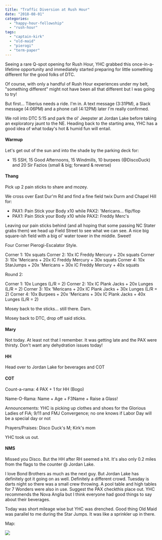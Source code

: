```yaml
---
title: "Traffic Diversion at Rush Hour"
date: "2018-08-01"
categories: 
  - "happy-hour-fellowship"
  - "rush-hour"
tags: 
  - "captain-kirk"
  - "old-maid"
  - "pierogi"
  - "term-paper"
---
```


Seeing a rare Q-spot opening for Rush Hour, YHC grabbed this once-in-a-lifetime opportunity and immediately started preparing for little something different for the good folks of DTC.

Of course, with only a handful of Rush Hour experiences under my belt, "something different" might not have been all that different but I was going to try!

But first... Tiberius needs a ride. I'm in. A text message (3:31PM), a Slack message (4:06PM) and a phone call (4:12PM) later I'm really confirmed.

We roll into DTC 5:15 and park the ol' Jeepster at Jordan Lake before taking an exploratory jaunt to the NE. Heading back to the starting area, YHC has a good idea of what today's hot & humid fun will entail.

#### Warmup

Let's get out of the sun and into the shade by the parking deck for:

- 15 SSH, 15 Good Afternoons, 15 Windmills, 10 burpees (@DiscoDuck) and 20 Sir Fazios (small & big; forward & reverse)

#### Thang

Pick up 2 pain sticks to share and mozey.

We cross over East Dur'm Rd and find a fine field twix Durm and Chapel Hill for:

- PAX1: Pain Stick your Body x10 while PAX2: 'Mericans... flip/flop
- PAX1: Pain Stick your Body x10 while PAX2: Freddy Merc's

Leaving our pain sticks behind (and all hoping that some passing NC Stater grabs them) we head up Field Street to see what we can see. A nice big square-ish field with a big ol' water tower in the middle. Sweet!

Four Corner Pierogi-Escalator Style.

Corner 1: 10x squats Corner 2: 10x IC Freddy Mercury + 20x squats Corner 3: 10x 'Mericans + 20x IC Freddy Mercury + 30x squats Corner 4: 10x StarJumps + 20x 'Mericans + 30x IC Freddy Mercury + 40x squats

Round 2:

Corner 1: 10x Lunges (L/R = 2) Corner 2: 10x IC Plank Jacks + 20x Lunges (L/R = 2) Corner 3: 10x 'Mericans + 20x IC Plank Jacks + 30x Lunges (L/R = 2) Corner 4: 10x Burpees + 20x 'Mericans + 30x IC Plank Jacks + 40x Lunges (L/R = 2)

Mosey back to the sticks... still there. Darn.

Mosey back to DTC, drop off said sticks.

#### Mary

Not today. At least not that I remember. It was getting late and the PAX were thirsty. Don't want any dehydration issues today!

#### HH

Head over to Jordan Lake for beverages and COT

#### COT

Count-a-rama: 4 PAX + 1 for HH (Bogo)

Name-O-Rama: Name + Age + F3Name + Raise a Glass!

Announcements: YHC is picking up clothes and shoes for the Glorious Ladies of FiA; 9/11 and FMJ Convergence; no one knows if Labor Day will be a special day or not

Prayers/Praises: Disco Duck's M; Kirk's mom

YHC took us out.

#### NMS

Missed you Disco. But the HH after RH seemed a hit. It's also only 0.2 miles from the flags to the counter @ Jordan Lake.

I love Bond Brothers as much as the next guy. But Jordan Lake has definitely got it going on as well. Definitely a different crowd. Tuesday is darts night so there was a small crew throwing. A pool table and high tables for 7 Wonders were also in use. Suggest the PAX checkthis place out. YHC recommends the Nova Anglia but I think everyone had good things to say about their beverages.

Today was short mileage wise but YHC was drenched. Good thing Old Maid was parallel to me during the Star Jumps. It was like a sprinkler up in there.

Map:

![](https://d2u2bkuhdva5j0.cloudfront.net/activities-v2/2/233x130.png@2x?request=ZmFsc2UgMTc0MTE2NTc1Nw==&signature=5b79e9ef5aa49d5069c55e3e61d21a216bfc3073bee2f93d3ae8d3a615941ecb)

